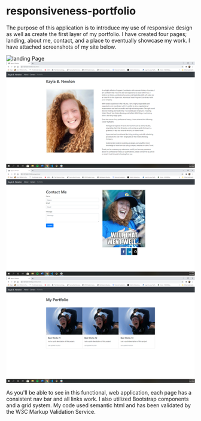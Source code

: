 # responsiveness-portfolio

The purpose of this application is to introduce my use of responsive design as well as create the first layer of my portfolio. I have created four pages; landing, about me, contact, and a place to eventually showcase my work. I have attached screenshots of my site below. 

![landing Page](/Assets/LandingPageScreenShot.PNG)
![about Me](/Assets/AboutMeScreenShot.PNG)
![contact](/Assets/ContactMeScreenShot.PNG)
![portfolio](/Assets/PortfilioScreenShot.PNG)


As you'll be able to see in this functional, web application, each page has a consistent nav bar and all links work. I also utilized Bootstrap components and a grid system. My code used semantic html and has been validated by the W3C Markup Validation Service. 
